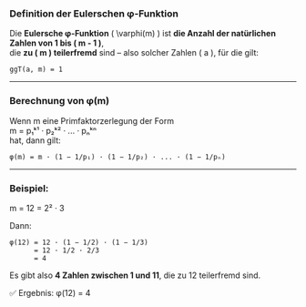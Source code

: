 ### Definition der Eulerschen φ-Funktion

Die **Eulersche φ-Funktion** \( \varphi(m) \) ist **die Anzahl der natürlichen Zahlen von 1 bis \( m - 1 \)**,  
die **zu \( m \) teilerfremd** sind – also solcher Zahlen \( a \), für die gilt:

    ggT(a, m) = 1

---

### Berechnung von φ(m)

Wenn m eine Primfaktorzerlegung der Form  
m = p₁ᵏ¹ · p₂ᵏ² · ... · pₙᵏⁿ  
hat, dann gilt:

    φ(m) = m · (1 − 1/p₁) · (1 − 1/p₂) · ... · (1 − 1/pₙ)

---

### Beispiel:

m = 12 = 2² · 3

Dann:

    φ(12) = 12 · (1 − 1/2) · (1 − 1/3)  
          = 12 · 1/2 · 2/3  
          = 4

Es gibt also **4 Zahlen zwischen 1 und 11**, die zu 12 teilerfremd sind.

✅ Ergebnis: φ(12) = 4
